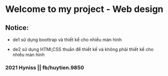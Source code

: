  # Welcome to my project - Web design

 ## Notice: 

 * de1 sử dụng boottrap và thiết kể cho nhiều màn hình

 * de2 sử dụng HTMl,CSS thuần để thiết kế và không phải thiết kế cho nhiều màn hình


### 2021 Hyniss || fb/huytien.9850